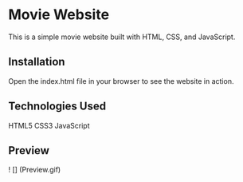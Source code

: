 <h1> Movie Website </h1>
This is a simple movie website built with HTML, CSS, and JavaScript.

<h2>Installation</h2>
 Open the index.html file in your browser to see the website in action.

<h2>Technologies Used</h2>

HTML5
CSS3
JavaScript

<h2>Preview</h2>
! [] (Preview.gif)

